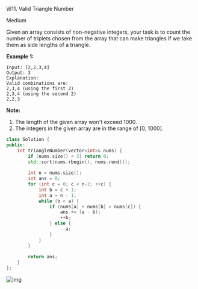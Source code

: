 \611. Valid Triangle Number

Medium

Given an array consists of non-negative integers,  your task is to count the  number of triplets chosen from the array that can make triangles if we  take them as side lengths of a triangle.

**Example 1:**

```
Input: [2,2,3,4]
Output: 3
Explanation:
Valid combinations are: 
2,3,4 (using the first 2)
2,3,4 (using the second 2)
2,2,3
```



**Note:**

1. The length of the given array won't exceed 1000.
2. The integers in the given array are in the range of [0, 1000].



```c++
class Solution {
public:
    int triangleNumber(vector<int>& nums) {
        if (nums.size() < 3) return 0;
        std::sort(nums.rbegin(), nums.rend());
        
        int n = nums.size();
        int ans = 0;
        for (int c = 0; c < n-2; ++c) {        
            int b = c + 1;
            int a = n - 1;
            while (b < a) {
                if (nums[a] + nums[b] > nums[c]) {
                    ans += (a - b);
                    ++b;
                } else {
                    --a;
                }
            }
        }
        
        return ans;
    }
};
```



![img](http://zxi.mytechroad.com/blog/wp-content/uploads/2017/09/611-ep43.png)